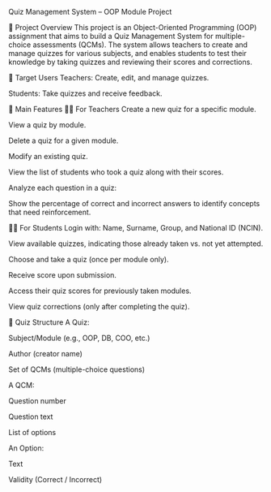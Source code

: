 Quiz Management System – OOP Module Project

📌 Project Overview
This project is an Object-Oriented Programming (OOP) assignment that aims to build a Quiz Management System for multiple-choice assessments (QCMs). The system allows teachers to create and manage quizzes for various subjects, and enables students to test their knowledge by taking quizzes and reviewing their scores and corrections.

👥 Target Users
Teachers: Create, edit, and manage quizzes.

Students: Take quizzes and receive feedback.

🎯 Main Features
🧑‍🏫 For Teachers
Create a new quiz for a specific module.

View a quiz by module.

Delete a quiz for a given module.

Modify an existing quiz.

View the list of students who took a quiz along with their scores.

Analyze each question in a quiz:

Show the percentage of correct and incorrect answers to identify concepts that need reinforcement.

👩‍🎓 For Students
Login with: Name, Surname, Group, and National ID (NCIN).

View available quizzes, indicating those already taken vs. not yet attempted.

Choose and take a quiz (once per module only).

Receive score upon submission.

Access their quiz scores for previously taken modules.

View quiz corrections (only after completing the quiz).

📘 Quiz Structure
A Quiz:

Subject/Module (e.g., OOP, DB, COO, etc.)

Author (creator name)

Set of QCMs (multiple-choice questions)

A QCM:

Question number

Question text

List of options

An Option:

Text

Validity (Correct / Incorrect)
